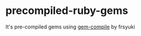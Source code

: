 precompiled-ruby-gems
=====================

It's pre-compiled gems using [gem-compile](https://github.com/frsyuki/gem-compile) by frsyuki
